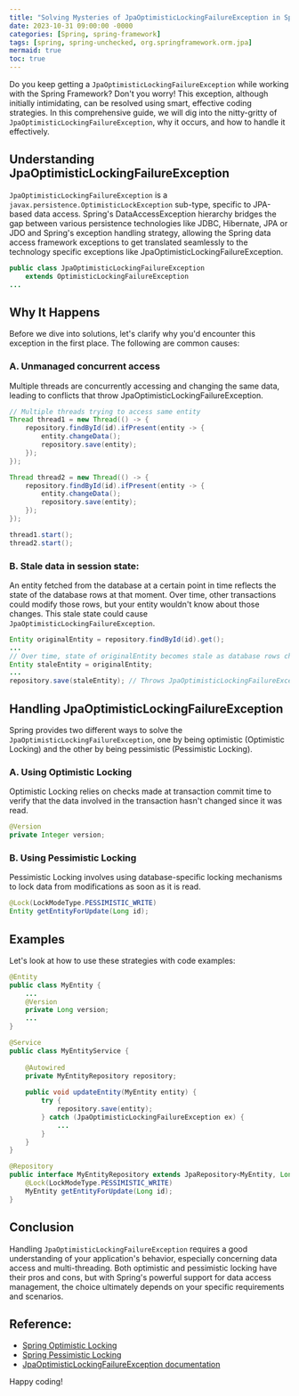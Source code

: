 ```yaml
---
title: "Solving Mysteries of JpaOptimisticLockingFailureException in Spring Framework"
date: 2023-10-31 09:00:00 -0000
categories: [Spring, spring-framework]
tags: [spring, spring-unchecked, org.springframework.orm.jpa]
mermaid: true
toc: true
---
```



Do you keep getting a `JpaOptimisticLockingFailureException` while working with the Spring Framework? Don't you worry! This exception, although initially intimidating, can be resolved using smart, effective coding strategies. In this comprehensive guide, we will dig into the nitty-gritty of `JpaOptimisticLockingFailureException`, why it occurs, and how to handle it effectively. 

## Understanding JpaOptimisticLockingFailureException

`JpaOptimisticLockingFailureException` is a `javax.persistence.OptimisticLockException` sub-type, specific to JPA-based data access. Spring's DataAccessException hierarchy bridges the gap between various persistence technologies like JDBC, Hibernate, JPA or JDO and Spring's exception handling strategy, allowing the Spring data access framework exceptions to get translated seamlessly to the technology specific exceptions like JpaOptimisticLockingFailureException.

```Java
public class JpaOptimisticLockingFailureException 
    extends OptimisticLockingFailureException
...
```

## Why It Happens

Before we dive into solutions, let's clarify why you'd encounter this exception in the first place. The following are common causes:

### A. Unmanaged concurrent access

Multiple threads are concurrently accessing and changing the same data, leading to conflicts that throw JpaOptimisticLockingFailureException.

```Java
// Multiple threads trying to access same entity
Thread thread1 = new Thread(() -> {
    repository.findById(id).ifPresent(entity -> {
        entity.changeData();
        repository.save(entity);
    });
});

Thread thread2 = new Thread(() -> {
    repository.findById(id).ifPresent(entity -> {
        entity.changeData();
        repository.save(entity);
    });
});

thread1.start();
thread2.start();
```

### B. Stale data in session state:

An entity fetched from the database at a certain point in time reflects the state of the database rows at that moment. Over time, other transactions could modify those rows, but your entity wouldn't know about those changes. This stale state could cause `JpaOptimisticLockingFailureException`. 

```Java
Entity originalEntity = repository.findById(id).get();
...
// Over time, state of originalEntity becomes stale as database rows change
Entity staleEntity = originalEntity;
...
repository.save(staleEntity); // Throws JpaOptimisticLockingFailureException
```

## Handling JpaOptimisticLockingFailureException

Spring provides two different ways to solve the `JpaOptimisticLockingFailureException`, one by being optimistic (Optimistic Locking) and the other by being pessimistic (Pessimistic Locking).

### A. Using Optimistic Locking 

Optimistic Locking relies on checks made at transaction commit time to verify that the data involved in the transaction hasn't changed since it was read.

```java
@Version
private Integer version;
```

### B. Using Pessimistic Locking 

Pessimistic Locking involves using database-specific locking mechanisms to lock data from modifications as soon as it is read. 

```java
@Lock(LockModeType.PESSIMISTIC_WRITE)
Entity getEntityForUpdate(Long id);
```

## Examples

Let's look at how to use these strategies with code examples:

```java
@Entity
public class MyEntity {
    ...
    @Version
    private Long version;
    ...
}

@Service
public class MyEntityService {
    
    @Autowired
    private MyEntityRepository repository;
    
    public void updateEntity(MyEntity entity) {
        try {
            repository.save(entity);
        } catch (JpaOptimisticLockingFailureException ex) {
            ...
        }
    }
}

@Repository
public interface MyEntityRepository extends JpaRepository<MyEntity, Long> {
    @Lock(LockModeType.PESSIMISTIC_WRITE)
    MyEntity getEntityForUpdate(Long id);
}
```

## Conclusion

Handling `JpaOptimisticLockingFailureException` requires a good understanding of your application's behavior, especially concerning data access and multi-threading. Both optimistic and pessimistic locking have their pros and cons, but with Spring's powerful support for data access management, the choice ultimately depends on your specific requirements and scenarios.

## Reference:
- [Spring Optimistic Locking](https://www.baeldung.com/jpa-optimistic-locking)
- [Spring Pessimistic Locking](https://www.baeldung.com/jpa-pessimistic-locking)
- [JpaOptimisticLockingFailureException documentation](https://docs.spring.io/spring-framework/docs/current/javadoc-api/org/springframework/dao/JpaOptimisticLockingFailureException.html) 

Happy coding!
